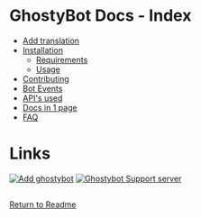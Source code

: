 # GhostyBot Docs - Index

- [Add translation](TRANSLATE.md)
- [Installation](INSTALLATION.md)
  - [Requirements](INSTALLATION.md#requirements)
  - [Usage](INSTALLATION.md#usage)
- [Contributing](CONTRIBUTING.md)
- [Bot Events](BOT_EVENTS.md)
- [API's used](APIS_USED.md)
- [Docs in 1 page](FULL_DOC.md)
- [FAQ](./FAQ.md)

# Links

[![Add ghostybot](../.github/add-ghostybot.svg)](https://discord.com/oauth2/authorize?client_id=632843197600759809&scope=bot&permissions=8)
[![Ghostybot Support server](../.github/join-support-server.svg)](https://discord.gg/XxHrtkA)

##

[Return to Readme](https://github.com/dev-caspertheghost/ghostybot)
